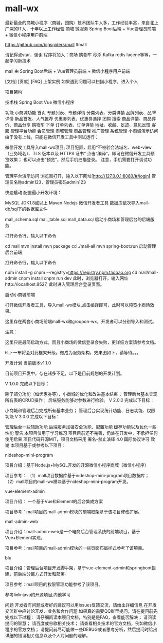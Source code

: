 # mall-wx
最新最全的商城小程序（商城，团购）技术团队牛人多，工作经验丰富，来自北上广深的IT人，十年以上工作经验  商城 微服务 Spring Boot后端 + Vue管理员前端 + 微信小程序用户前端

https://github.com/bigspiders/mall #mall

请记得点star，谢谢
程序将加入：商场 购物车 秒杀 Kafka redis lucene等等，一起学习新技术

mall 由 Spring Boot后端 + Vue管理员前端 + 微信小程序用户前端

[文档] [贡献] [FAQ] 上架实例 如果遇到问题可以扫描小程序，进入个人

项目架构

技术栈 Spring Boot Vue 微信小程序

功能 小商城功能 首页 专题列表、专题详情 分类列表、分类详情 品牌列表、品牌详情 新品首发、人气推荐 优惠券列表、优惠券选择 团购 搜索 商品详情、商品评价、商品分享 购物车 下单 订单列表、订单详情 地址、收藏、足迹、意见反馈 客服 管理平台功能 会员管理 商城管理 商品管理 推广管理 系统管理 小商城演示访问 由于没有上线，只能在微信开发工具中测试运行：

微信开发工具导入mall-wx项目; 项目配置，启用“不校验合法域名、web-view（业务域名）、TLS 版本以及 HTTPS 证书” 点击“编译”，即可在微信开发工具预览效果； 也可以点击“预览”，然后手机扫描登录。 注意，手机需要打开调试功能。

管理平台演示访问 浏览器打开，输入以下网址[http://127.0.0.1:8080/#/login] 管理员名称admin123，管理员密码admin123

快速启动 配置最小开发环境：

MySQL JDK1.8或以上 Maven Nodejs 微信开发者工具 数据库依次导入mall-db/sql下的数据库文件

mall_schema.sql mall_table.sql mall_data.sql 启动小商场和管理后台的后端服务

打开命令行，输入以下命令

cd mall mvn install mvn package cd ./mall-all mvn spring-boot:run 启动管理后台前端

打开命令行，输入以下命令

npm install -g cnpm --registry=https://registry.npm.taobao.org cd mall/mall-admin cnpm install cnpm run dev 此时，浏览器打开，输入网址http://localhost:9527, 此时进入管理后台登录页面。

启动小商城前端

打开微信开发者工具，导入mall-wx模块,点击编译即可，此时可以预览小商场效果。

这里存在两套小商场前端mall-wx和groupon-wx，开发者可以分别导入和测试。

注意：

这里只是最简启动方式，而且小商场的微信登录会失败，更详细方案请参考文档。

6.下一布将会对此框架升级，做成为服务架构，效果图如下，请等待。。。

开发计划 当前版本v1.1.0

目前项目开发中，存在诸多不足，以下是目前规划的开发计划。

V 1.0.0 完成以下目标：

除了部分功能（如优惠券等），小商城的优化和改进基本结束； 管理后台基本实现所有表的CRUD操作； 后端服务能够对参数进行检验。 V 2.0.0 完成以下目标：

小商城和管理后台完成所有基本业务； 管理后台实现统计功能、日志功能、权限功能 V 3.0.0 完成以下目标：

管理后台一些辅助功能 后端服务加强安全功能、配置功能 缓存功能以及优化一些性能 警告 本项目仅用于学习练习 项目目前还不完善，仍处在开发中，不承担任何使用后果 项目代码开源MIT，项目文档采用 署名-禁止演绎 4.0 国际协议许可 致谢 本项目基于或参考以下项目：

nideshop-mini-program

项目介绍：基于Node.js+MySQL开发的开源微信小程序商城（微信小程序）

项目参考： （1）mall项目数据库基于nideshop-mini-program项目数据库； （2）mall项目的mall-wx模块基于nideshop-mini-program开发。

vue-element-admin

项目介绍： 一个基于Vue和Element的后台集成方案

项目参考：mall项目的mall-admin模块的前端框架基于该项目修改扩展。

mall-admin-web

项目介绍：mall-admin-web是一个电商后台管理系统的前端项目，基于Vue+Element实现。

项目参考：mall项目的mall-admin模块的一些页面布局样式参考了该项目。

biu

项目介绍：管理后台项目开发脚手架，基于vue-element-admin和springboot搭建，前后端分离方式开发和部署。

项目参考：mall项目的权限管理功能参考了该项目。

参考linlinjava的开源项目,向他学习

问题 开发者有问题或者好的建议可以用Issues反馈交流，请给出详细信息 在开发交流群中应讨论开发、业务和合作问题 如果真的需要QQ群里提问，请在提问前先完成以下过程： 请仔细阅读本项目文档，特别是是FAQ，查看能否解决； 请阅读提问的智慧； 请百度或谷歌相关技术； 请查看相关技术的官方文档，例如微信小程序的官方文档； 请提问前尽可能做一些DEBUG或者思考分析，然后提问时给出详细的错误相关信息以及个人对问题的理解。
